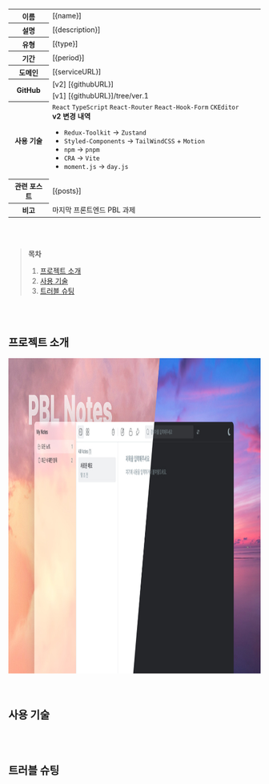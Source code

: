 <table id="project-summary">
  <colgroup>
    <col />
    <col width="84%" />
  </colgroup>
  <tbody>
    <tr>
      <th>이름</th>
      <td>[{name}]</td>
    </tr>
    <tr>
      <th>설명</th>
      <td>[{description}]</td>
    </tr>
    <tr>
      <th>유형</th>
      <td>[{type}]</td>
    </tr>
    <tr>
      <th>기간</th>
      <td>[{period}]</td>
    </tr>
    <tr>
      <th>도메인</th>
      <td>[{serviceURL}]</td>
    </tr>
    <tr>
      <th rowspan="2">GitHub</th>
      <td>[v2] [{githubURL}]</td>
    </tr>
    <tr>
      <td>[v1] [{githubURL}]/tree/ver.1</td>
    </tr>
    <tr>
      <th>사용 기술</th>
      <td>
        <code>React</code>&nbsp;<code>TypeScript</code>&nbsp;<code>React-Router</code>&nbsp;<code>React-Hook-Form</code>&nbsp;<code>CKEditor</code>
        <br />
        <strong>v2 변경 내역</strong><br />
        <ul>
          <li><code>Redux-Toolkit</code> -> <code>Zustand</code></li>
          <li><code>Styled-Components</code> -> <code>TailWindCSS</code> + <code>Motion</code></li>
          <li><code>npm</code> -> <code>pnpm</code></li>
          <li><code>CRA</code> -> <code>Vite</code></li>
          <li><code>moment.js</code> -> <code>day.js</code></li>
        </ul>
      </td>
    </tr>
    <tr>
      <th>관련 포스트</th>
      <td>[{posts}]</td>
    </tr>
    <tr>
      <th>비고</th>
      <td>마지막 프론트엔드 PBL 과제</td>
    </tr>
  </tbody>
</table>

<br />
<br />

> **목차**
>
> 1. [프로젝트 소개](#프로젝트-소개)
> 2. [사용 기술](#사용-기술)
> 3. [트러블 슈팅](#트러블-슈팅)

<br />
<br />

## 프로젝트 소개

<img src="/public/docs/projects/pbl-notes/images/intro.jpg" alt="[{name}]" width="1200" height="630" />

<br />

<br />
<br />

## 사용 기술

<br />
<br />

## 트러블 슈팅

<br />

<br />
<br />
